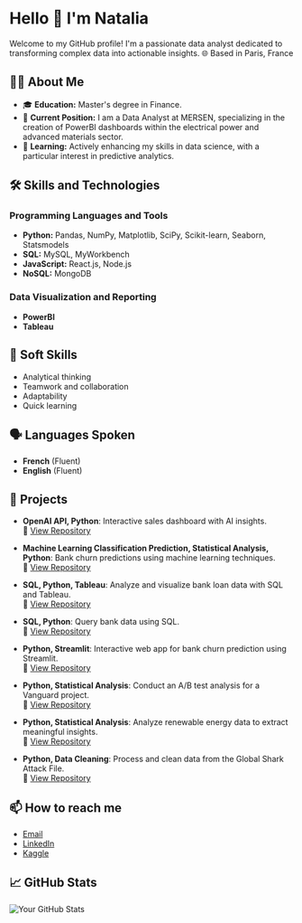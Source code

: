 # Hello 👋 I'm Natalia

Welcome to my GitHub profile! I'm a passionate data analyst dedicated to transforming complex data into actionable insights.
🌐 Based in Paris, France

## 👩‍💻 About Me
- 🎓 **Education:** Master's degree in Finance.
- 🏢 **Current Position:** I am a Data Analyst at MERSEN, specializing in the creation of PowerBI dashboards within the electrical power and advanced materials sector.
- 🌱 **Learning:** Actively enhancing my skills in data science, with a particular interest in predictive analytics.

## 🛠️ Skills and Technologies

### Programming Languages and Tools
- **Python:** Pandas, NumPy, Matplotlib, SciPy, Scikit-learn, Seaborn, Statsmodels
- **SQL:** MySQL, MyWorkbench
- **JavaScript:** React.js, Node.js
- **NoSQL:** MongoDB

### Data Visualization and Reporting
- **PowerBI**
- **Tableau**

## 🧠 Soft Skills
- Analytical thinking
- Teamwork and collaboration
- Adaptability
- Quick learning

## 🗣️ Languages Spoken
- **French** (Fluent)
- **English** (Fluent)

## 🌟 Projects
- **OpenAI API, Python**: Interactive sales dashboard with AI insights.  
  🔗 [View Repository](https://github.com/NGravereaux/portfolio-interactive-sales-dashboard-with-ai-insights)

- **Machine Learning Classification Prediction, Statistical Analysis, Python**: Bank churn predictions using machine learning techniques.  
  🔗 [View Repository](https://github.com/NGravereaux/portfolio-bank-churn-prediction)

- **SQL, Python, Tableau**: Analyze and visualize bank loan data with SQL and Tableau.  
  🔗 [View Repository](https://github.com/NGravereaux/portfolio-bank-loan-sql-tableau-project)

- **SQL, Python**: Query bank data using SQL.  
  🔗 [View Repository](https://github.com/NGravereaux/portfolio-sql-project-bank)

- **Python, Streamlit**: Interactive web app for bank churn prediction using Streamlit.  
  🔗 [View Repository](https://github.com/NGravereaux/portfolio-bank-churn-prediction-streamlit-presentation)

- **Python, Statistical Analysis**: Conduct an A/B test analysis for a Vanguard project.  
  🔗 [View Repository](https://github.com/NGravereaux/portfolio-project-vanguard-AB-test-analysis)

- **Python, Statistical Analysis**: Analyze renewable energy data to extract meaningful insights.  
  🔗 [View Repository](https://github.com/NGravereaux/portfolio-project-renewable-evergy-analysis)

- **Python, Data Cleaning**: Process and clean data from the Global Shark Attack File.  
  🔗 [View Repository](https://github.com/NGravereaux/portfolio-data-cleaning-project-global-shark-attack)


## 📫 How to reach me
- [Email](mailto:natalia.gravereaux@gmail.com)
- [LinkedIn](https://www.linkedin.com/in/nmikh/)
- [Kaggle](https://www.kaggle.com/nataliagravereaux)

## 📈 GitHub Stats
![Your GitHub Stats](https://github-readme-stats.vercel.app/api?username=ngravereaux&show_icons=true)

